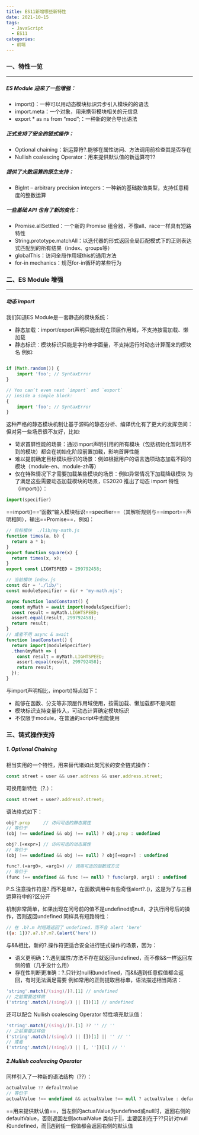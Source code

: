 ```yaml
---
title: ES11新增哪些新特性
date: 2021-10-15
tags:
  - JavaScript
  - ES11
categories:
  - 前端
---
```


### 一、特性一览
---
##### ES Module 迎来了一些增强：
- import()：一种可以用动态模块标识异步引入模块的的语法
- import.meta：一个对象，用来携带模块相关的元信息
- export * as ns from “mod”;：一种新的聚合导出语法
##### 正式支持了安全的链式操作：
- Optional chaining：新运算符?.能够在属性访问、方法调用前检查其是否存在
- Nullish coalescing Operator：用来提供默认值的新运算符??
##### 提供了大数运算的原生支持：
- BigInt – arbitrary precision integers：一种新的基础数值类型，支持任意精度的整数运算
##### 一些基础 API 也有了新的变化：
- Promise.allSettled：一个新的 Promise 组合器，不像all、race一样具有短路特性
- String.prototype.matchAll：以迭代器的形式返回全局匹配模式下的正则表达式匹配到的所有结果（index、groups等）
- globalThis：访问全局作用域this的通用方法
- for-in mechanics：规范for-in循环的某些行为
### 二、ES Module 增强
***
##### 动态 import
我们知道ES Module是一套静态的模块系统：
- 静态加载：import/export声明只能出现在顶层作用域，不支持按需加载、懒加载
- 静态标识：模块标识只能是字符串字面量，不支持运行时动态计算而来的模块名
例如:
```js

if (Math.random()) {
    import 'foo'; // SyntaxError
}

// You can’t even nest `import` and `export`
// inside a simple block:
{
    import 'foo'; // SyntaxError
}
```
这种严格的静态模块机制让基于源码的静态分析、编译优化有了更大的发挥空间：
但对另一些场景很不友好，比如:
- 苛求首屏性能的场景：通过import声明引用的所有模块（包括初始化暂时用不到的模块）都会在初始化阶段前置加载，影响首屏性能
- 难以提前确定目标模块标识的场景：例如根据用户的语言选项动态加载不同的模块（module-en、module-zh等）
- 仅在特殊情况下才需要加载某些模块的场景：例如异常情况下加载降级模块
为了满足这些需要动态加载模块的场景，ES2020 推出了动态 import 特性（import()）：
```js
import(specifier)
```
==import()==“函数”输入模块标识==specifier==（其解析规则与==import==声明相同），输出==Promise==，例如：
```js
// 目标模块  ./lib/my-math.js
function times(a, b) {
  return a * b;
}
export function square(x) {
  return times(x, x);
}
export const LIGHTSPEED = 299792458;

// 当前模块 index.js
const dir = './lib/';
const moduleSpecifier = dir + 'my-math.mjs';

async function loadConstant() {
  const myMath = await import(moduleSpecifier);
  const result = myMath.LIGHTSPEED;
  assert.equal(result, 299792458);
  return result;
}
// 或者不用 async & await
function loadConstant() {
  return import(moduleSpecifier)
  .then(myMath => {
    const result = myMath.LIGHTSPEED;
    assert.equal(result, 299792458);
    return result;
  });
}
```
与import声明相比，import()特点如下：
- 能够在函数、分支等非顶层作用域使用，按需加载、懒加载都不是问题
- 模块标识支持变量传入，可动态计算确定模块标识
- 不仅限于module，在普通的script中也能使用
### 三、链式操作支持
##### 1. Optional Chaining
相当实用的一个特性，用来替代诸如此类冗长的安全链式操作：
```js
const street = user && user.address && user.address.street;
```
可换用新特性（?.）：
```js
const street = user?.address?.street;
```
语法格式如下：
```js
obj?.prop     // 访问可选的静态属性
// 等价于
(obj !== undefined && obj !== null) ? obj.prop : undefined

obj?.[«expr»] // 访问可选的动态属性
// 等价于
(obj !== undefined && obj !== null) ? obj[«expr»] : undefined

func?.(«arg0», «arg1») // 调用可选的函数或方法
// 等价于
(func !== undefined && func !== null) ? func(arg0, arg1) : undefined
```
P.S.注意操作符是?.而不是单?，在函数调用中有些奇怪alert?.()，这是为了与三目运算符中的?区分开

机制非常简单，如果出现在问号前的值不是undefined或null，才执行问号后的操作，否则返回undefined
同样具有短路特性：
```js
// 在 .b?.m 时短路返回了 undefined，而不会 alert 'here'
({a: 1})?.a?.b?.m?.(alert('here'))
```
与&&相比，新的?.操作符更适合安全进行链式操作的场景，因为：
- 语义更明确：?.遇到属性/方法不存在就返回undefined，而不像&&一样返回左侧的值（几乎没什么用）
- 存在性判断更准确：?.只针对null和undefined，而&&遇到任意假值都会返回，有时无法满足需要
例如常用的正则提取目标串，语法描述相当简洁：
```js
'string'.match(/(sing)/)?.[1] // undefined
// 之前需要这样做
('string'.match(/(sing)/) || [])[1] // undefined
```
还可以配合 Nullish coalescing Operator 特性填充默认值：
```js
'string'.match(/(sing)/)?.[1] ?? '' // ''
// 之前需要这样做
('string'.match(/(sing)/) || [])[1] || '' // ''
// 或者
('string'.match(/(sing)/) || [, ''])[1] // ''
```
##### 2.Nullish coalescing Operator
同样引入了一种新的语法结构（??）：
```js
actualValue ?? defaultValue
// 等价于
actualValue !== undefined && actualValue !== null ? actualValue : defaultValue
```
==用来提供默认值==，当左侧的actualValue为undefined或null时，返回右侧的defaultValue，否则返回左侧actualValue
类似于||，主要区别在于??只针对null和undefined，而||遇到任一假值都会返回右侧的默认值